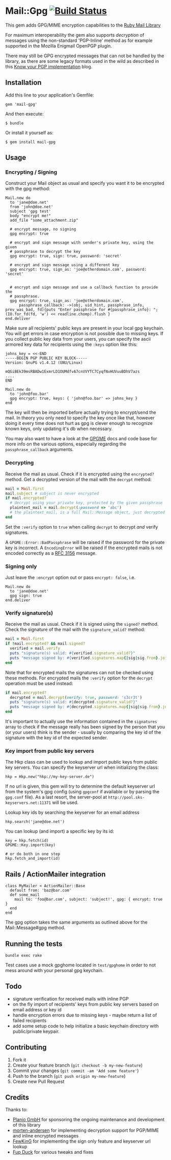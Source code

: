 # Mail::Gpg [![Build Status](https://travis-ci.org/jkraemer/mail-gpg.png?branch=master)](https://travis-ci.org/jkraemer/mail-gpg)

This gem adds GPG/MIME encryption capabilities to the [Ruby Mail
Library](https://github.com/mikel/mail)

For maximum interoperability the gem also supports *decryption* of messages using the non-standard 'PGP-Inline' method
as for example supported in the Mozilla Enigmail OpenPGP plugin.

There may still be GPG encrypted messages that can not be handled by the library, as there are some legacy formats used in the
wild as described in this [Know your PGP implementation](http://binblog.info/2008/03/12/know-your-pgp-implementation/) blog.


## Installation

Add this line to your application's Gemfile:

    gem 'mail-gpg'

And then execute:

    $ bundle

Or install it yourself as:

    $ gem install mail-gpg


## Usage

### Encrypting / Signing
Construct your Mail object as usual and specify you want it to be encrypted
with the gpg method:

    Mail.new do
      to 'jane@doe.net'
      from 'john@doe.net'
      subject 'gpg test'
      body "encrypt me!"
      add_file "some_attachment.zip"

      # encrypt message, no signing
      gpg encrypt: true

      # encrypt and sign message with sender's private key, using the given
      # passphrase to decrypt the key
      gpg encrypt: true, sign: true, password: 'secret'

      # encrypt and sign message using a different key
      gpg encrypt: true, sign_as: 'joe@otherdomain.com', password: 'secret'


      # encrypt and sign message and use a callback function to provide the
      # passphrase.
      gpg encrypt: true, sign_as: 'joe@otherdomain.com',
          passphrase_callback: ->(obj, uid_hint, passphrase_info, prev_was_bad, fd){puts "Enter passphrase for #{passphrase_info}: "; (IO.for_fd(fd, 'w') << readline.chomp).flush }
    end.deliver


Make sure all recipients' public keys are present in your local gpg keychain.
You will get errors in case encryption is not possible due to missing keys.
If you collect public key data from your users, you can specify the ascii
armored key data for recipients using the `:keys` option like this:

    johns_key = <<-END
    -----BEGIN PGP PUBLIC KEY BLOCK-----
    Version: GnuPG v1.4.12 (GNU/Linux)

    mQGiBEk39msRBADw1ExmrLD1OUMdfvA7cnVVYTC7CyqfNvHUVuuBDhV7azs
    ....
    END

    Mail.new do
      to 'john@foo.bar'
      gpg encrypt: true, keys: { 'john@foo.bar' => johns_key }
    end

The key will then be imported before actually trying to encrypt/send the mail.
In theory you only need to specify the key once like that, however doing it
every time does not hurt as gpg is clever enough to recognize known keys, only
updating it's db when necessary.

You may also want to have a look at the [GPGME](https://github.com/ueno/ruby-gpgme) docs and code base for more info on the various options, especially regarding the `passphrase_callback` arguments.


### Decrypting

Receive the mail as usual. Check if it is encrypted using the `encrypted?` method. Get a decrypted version of the mail with the `decrypt` method:

```ruby
mail = Mail.first
mail.subject # subject is never encrypted
if mail.encrypted?
  # decrypt using your private key, protected by the given passphrase
  plaintext_mail = mail.decrypt(:password => 'abc')
  # the plaintext_mail, is a full Mail::Message object, just decrypted
end
```

Set the `:verify` option to `true` when calling `decrypt` to decrypt *and* verify signatures.

A `GPGME::Error::BadPassphrase` will be raised if the password for the private key is incorrect.
A `EncodingError` will be raised if the encrypted mails is not encoded correctly as a [RFC 3156](http://www.ietf.org/rfc/rfc3156.txt) message.


### Signing only

Just leave the `:encrypt` option out or pass `encrypt: false`, i.e.


    Mail.new do
      to 'jane@doe.net'
      gpg sign: true
    end.deliver 

### Verify signature(s)

Receive the mail as usual. Check if it is signed using the `signed?` method. Check the signature of the mail with the `signature_valid?` method:

```ruby
mail = Mail.first
if !mail.encrypted? && mail.signed?
  verified = mail.verify
  puts "signature(s) valid: #{verified.signature_valid?}"
  puts "message signed by: #{verified.signatures.map{|sig|sig.from}.join("\n")}"
end
```

Note that for encrypted mails the signatures can not be checked using these
methods. For encrypted mails the `:verify` option for the `decrypt` operation
must be used instead:

```ruby
if mail.encrypted?
  decrypted = mail.decrypt(verify: true, password: 's3cr3t')
  puts "signature(s) valid: #{decrypted.signature_valid?}"
  puts "message signed by: #{decrypted.signatures.map{|sig|sig.from}.join("\n")}"
end
```

It's important to actually use the information contained in the `signatures`
array to check if the message really has been signed by the person that you (or
your users) think is the sender - usually by comparing the key id of the
signature with the key id of the expected sender.

### Key import from public key servers

The Hkp class can be used to lookup and import public keys from public key servers.
You can specify the keyserver url when initializing the class:

```
hkp = Hkp.new("hkp://my-key-server.de")
```

If no url is given, this gem will try to determine the default keyserver
url from the system's gpg config (using `gpgconf` if available or by
parsing the `gpg.conf` file). As a last resort, the server-pool at
`http://pool.sks-keyservers.net:11371` will be used.

Lookup key ids by searching the keyserver for an email address

```
hkp.search('jane@doe.net')
```

You can lookup (and import) a specific key by its id:

```
key = hkp.fetch(id)
GPGME::Key.import(key)

# or do both in one step
hkp.fetch_and_import(id)
```

## Rails / ActionMailer integration

    class MyMailer < ActionMailer::Base
      default from: 'baz@bar.com'
      def some_mail
        mail to: 'foo@bar.com', subject: 'subject!', gpg: { encrypt: true }
      end
    end

The gpg option takes the same arguments as outlined above for the
Mail::Message#gpg method.

## Running the tests

    bundle exec rake

Test cases use a mock gpghome located in `test/gpghome` in order to not mess
around with your personal gpg keychain.


## Todo

* signature verification for received mails with inline PGP
* on the fly import of recipients' keys from public key servers based on email address or key id
* handle encryption errors due to missing keys - maybe return a list of failed
  recipients
* add some setup code to help initialize a basic keychain directory with
  public/private keypair.


## Contributing

1. Fork it
2. Create your feature branch (`git checkout -b my-new-feature`)
3. Commit your changes (`git commit -am 'Add some feature'`)
4. Push to the branch (`git push origin my-new-feature`)
5. Create new Pull Request


## Credits

Thanks to:

* [Planio GmbH](https://plan.io) for sponsoring the ongoing maintenance and development of this library
* [morten-andersen](https://github.com/morten-andersen) for implementing decryption support for PGP/MIME and inline encrypted messages
* [FewKinG](https://github.com/FewKinG) for implementing the sign only feature and keyserver url lookup
* [Fup Duck](https://github.com/duckdalbe) for various tweaks and fixes
